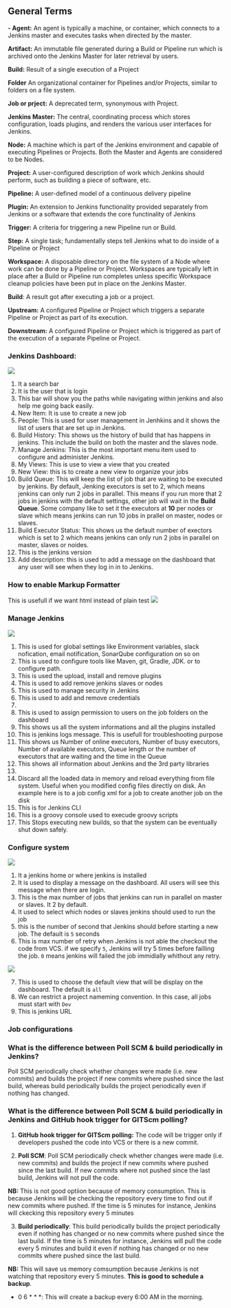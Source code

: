 
## General Terms
**- Agent:** An agent is typically a machine, or container, which connects to a Jenkins master and executes tasks when directed by the master.

**Artifact:** An immutable file generated during a Build or Pipeline run which is archived onto the Jenkins Master for later retrieval by users.

**Build:** Result of a single execution of a Project

**Folder** An organizational container for Pipelines and/or Projects, similar to folders on a file system.

**Job or prject:** A deprecated term, synonymous with Project.

**Jenkins Master:** The central, coordinating process which stores configuration, loads plugins, and renders the various user interfaces for Jenkins.

**Node:** A machine which is part of the Jenkins environment and capable of executing Pipelines or Projects. Both the Master and Agents are considered to be Nodes.

**Project:** A user-configured description of work which Jenkins should perform, such as building a piece of software, etc.

**Pipeline:** A user-defined model of a continuous delivery pipeline

**Plugin:** An extension to Jenkins functionality provided separately from Jenkins or a software that extends the core functinality of Jenkins

**Trigger:** A criteria for triggering a new Pipeline run or Build.

**Step:** A single task; fundamentally steps tell Jenkins what to do inside of a Pipeline or Project

**Workspace:** A disposable directory on the file system of a Node where work can be done by a Pipeline or Project. Workspaces are typically left in place after a Build or Pipeline run completes unless specific Workspace cleanup policies have been put in place on the Jenkins Master.


**Build**: A result got after executing a job or a project.

**Upstream:** A configured Pipeline or Project which triggers a separate Pipeline or Project as part of its
execution.

**Downstream:** A configured Pipeline or Project which is triggered as part of the execution of a separate Pipeline
or Project.


### Jenkins Dashboard:
![](/images/jenkins1.JPG)
1. It a search bar
2. It is the user that is login
3. This bar will show you the paths while navigating within jenkins and also help me going back easily.
4. New Item: It is use to create a new job
5. People: This is used for user management in Jenhkins and it shows the list of users that are set up in Jenkins.
6. Build History: This shows us the history of build that has happens in jenkins. This include the build on both the master and the slaves node.
7. Manage Jenkins: This is the most important menu item used to configure and administer Jenkins.
8. My Views: This is use to view a view that you created
9. New View: this is to create a new view to organize your jobs
10. Build Queue: This will keep the list of job that are waiting to be executed by jenkins. By default, Jenking executors is set to 2, which means jenkins can only run 2 jobs in parallel. This means if you run more that 2 jobs in jenkins with the default settings, other job will wait in the **Build Queue**. Some company like to set it the executors at **10** per nodes or slave which means jenkins can run 10 jobs in prallel on master, nodes or slaves.
11. Build Executor Status: This shows us the default number of exectors which is set to 2 which means jenkins can only run 2 jobs in parallel on master, slaves or noides.
12. This is the jenkins version
13. Add description: this is used to add a message on the dashboard that any user will see when they log in in to Jenkins.

### How to enable Markup Formatter
This is usefull if we want html instead of plain test
![](/images/jenkins11.JPG)

### Manage Jenkins
![](/images/jenkins20.JPG)
1. This is used for global settings like Environment variables, slack nofication, email notification, SonarQube configuration on so on
2. This is used to configure tools like Maven, git, Gradle, JDK. or to configure path.
3. This is used the upload, install and remove plugins
4. This is used to add remove jenkins slaves or nodes
5. This is used to manage security in Jenkins
6. This is used to add and remove credentials
7. 
8. This is used to assign permission to users on the job folders on the dashboard
9. This shows us all the system informations and all the plugins installed
10. This is jenkins logs message. This is usefull for troubleshooting purpose
11. This shows us Number of online executors, Number of busy executors, Number of available executors, Queue length or the number of executors that are waiting and the time in the Queue
12. This shows all information about Jenkins and the 3rd party libraries
13. 
14. Discard all the loaded data in memory and reload everything from file system. Useful when you modified config files directly on disk. An example here is to a job config xml for a job to create another job on the disk
15. This is for Jenkins CLI
16. This is a groovy console used to execude groovy scripts
17. This Stops executing new builds, so that the system can be eventually shut down safely. 


### Configure system
![](/images/jenkins18.JPG)

1. It a jenkins home or where jenkins is installed
2. It is used to display a message on the dashboard. All users will see this message when there are login.
3. This is the max number of jobs that jenkins can run in parallel on master or slaves. It 2 by default.
4. It used to select which nodes or slaves jenkins should used to run the job
5. this is the number of second that Jenkins should before starting a new job. The default is `5` seconds
6. This is max number of retry when Jenkins is not able the checkout the code from VCS. if we specify `5`, Jenkins will try 5 times before failling the job. `0` means jenkins will failed the job immidially whithout any retry.

![](/images/jenkins19.JPG)

7. This is used to choose the default view that will be display on the dashboard. The default is `all`
8. We can restrict a project nameming convention. In this case, all jobs must start with `Dev`
9. This is jenkins URL


### Job configurations


### What is the difference between Poll SCM & build periodically in Jenkins?
Poll SCM periodically check whether changes were made (i.e. new commits) and builds the project if new commits where pushed since the last build, whereas build periodically builds the project periodically even if nothing has changed.

### What is the difference between Poll SCM & build periodically in Jenkins and GitHub hook trigger for GITScm polling?

1. **GitHub hook trigger for GITScm polling:** The code will be trigger only if developers pushed the code into VCS or there is a new commit.

2. **Poll SCM**: Poll SCM periodically check whether changes were made (i.e. new commits) and builds the project if new commits where pushed since the last build. If new commits where not pushed since the last build, Jenkins will not pull the code.

**NB:** This is not good optiion because of memory consumption. This is because Jenkins will be checking the repository every time to find out if new commits where pushed. If the time is 5 minutes for instance, Jenkins will ckecking this repository every 5 minutes

3. **Build periodically**: This build periodically builds the project periodically even if nothing has changed or no new commits where pushed since the last build. If the time is 5 minutes for instance, Jenkins will pull the code every 5 minutes and build it even if nothing has changed or no new commits where pushed since the last build. 

**NB:** This will save us memory comsumption because Jenkins is not watching that repository every 5 minutes. **This is good to schedule a backup**.
 
- 0 6 * * *: This will create a backup every 6:00 AM in the morning.
